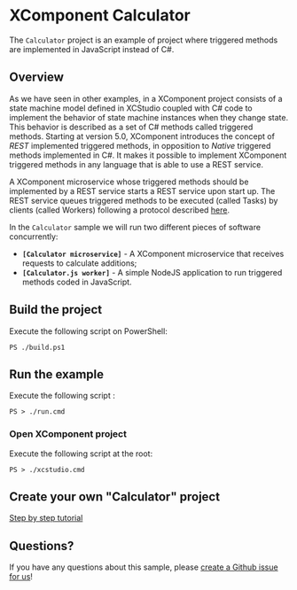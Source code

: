 # XComponent Calculator

The `Calculator` project is an example of project where triggered methods are implemented in JavaScript instead of C#.

## Overview

As we have seen in other examples, in a XComponent project consists of a state machine model defined in XCStudio coupled with C# code to implement the behavior of state machine instances when they change state. This behavior is described as a set of C# methods called triggered methods. Starting at version 5.0, XComponent introduces the concept of *REST* implemented triggered methods, in opposition to *Native* triggered methods implemented in C#. It makes it possible to implement XComponent triggered methods in any language that is able to use a REST service.

A XComponent microservice whose triggered methods should be implemented by a REST service starts a REST service upon start up. The REST service queues triggered methods to be executed (called Tasks) by clients (called Workers) following a protocol described [here](https://github.com/xcomponent/XComponent.Functions).

In the `Calculator` sample we will run two different pieces of software concurrently:
* **`[Calculator microservice]`** - A XComponent microservice that receives requests to calculate additions;
* **`[Calculator.js worker]`** - A simple NodeJS application to run triggered methods coded in JavaScript.

## Build the project

Execute the following script on PowerShell:
```
PS ./build.ps1
```

## Run the example

Execute the following script :
```
PS > ./run.cmd
```

### Open XComponent project

Execute the following script at the root:
```
PS > ./xcstudio.cmd
```

## Create your own "Calculator" project

[ Step by step tutorial ](documentation/README.md)

## Questions?

If you have any questions about this sample, please [create a Github issue for us](https://github.com/xcomponent/xcomponent/issues)!
